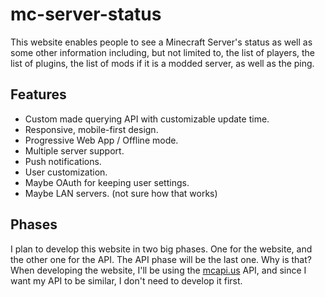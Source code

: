 # mc-server-status

This website enables people to see a Minecraft Server's status as well as some
other information including, but not limited to, the list of players, the list
of plugins, the list of mods if it is a modded server, as well as the ping.

## Features
- Custom made querying API with customizable update time.
- Responsive, mobile-first design.
- Progressive Web App / Offline mode.
- Multiple server support.
- Push notifications.
- User customization.
- Maybe OAuth for keeping user settings.
- Maybe LAN servers. (not sure how that works)

## Phases

I plan to develop this website in two big phases. One for the website, and the
other one for the API. The API phase will be the last one. Why is that? When
developing the website, I'll be using the [mcapi.us](https://mcapi.us) API, and
since I want my API to be similar, I don't need to develop it first.
